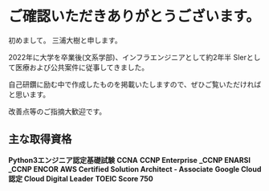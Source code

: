 # ご確認いただきありがとうございます。

初めまして。
三浦大樹と申します。

2022年に大学を卒業後(文系学部)、インフラエンジニアとして約2年半
SIerとして医療および公共案件に従事してきました。

自己研鑽に励む中で作成したものを掲載いたしますので、ぜひご覧いただければと思います。

改善点等のご指摘大歓迎です。


## 主な取得資格
**Python3エンジニア認定基礎試験**
**CCNA**
**CCNP Enterprise**
**_CCNP ENARSI**
**_CCNP ENCOR**
**AWS Certified Solution Architect - Associate**
**Google Cloud認定 Cloud Digital Leader**
**TOEIC Score 750**
